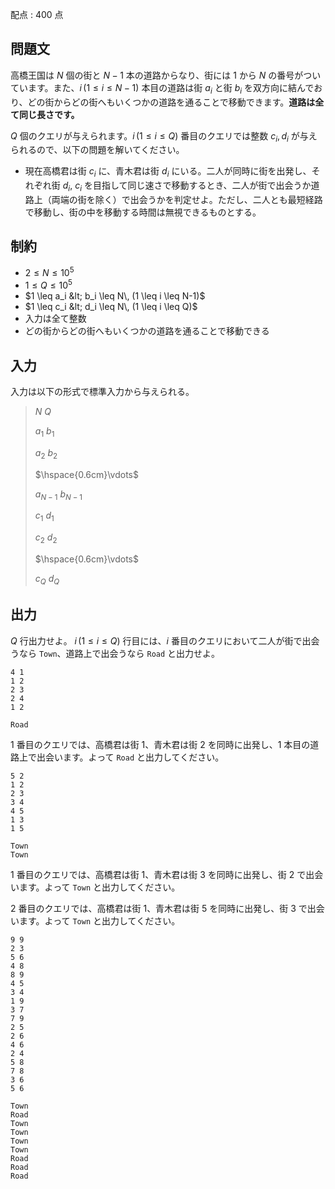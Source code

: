 配点 : $400$ 点

## 問題文

高橋王国は $N$ 個の街と $N-1$ 本の道路からなり、街には $1$ から $N$ の番号がついています。また、$i\, (1 \leq i \leq N-1)$ 本目の道路は街 $a_i$ と街 $b_i$ を双方向に結んでおり、どの街からどの街へもいくつかの道路を通ることで移動できます。**道路は全て同じ長さです。**

$Q$ 個のクエリが与えられます。$i\, (1 \leq i \leq Q)$ 番目のクエリでは整数 $c_i,d_i$ が与えられるので、以下の問題を解いてください。

- 現在高橋君は街 $c_i$ に、青木君は街 $d_i$ にいる。二人が同時に街を出発し、それぞれ街 $d_i$, $c_i$ を目指して同じ速さで移動するとき、二人が街で出会うか道路上（両端の街を除く）で出会うかを判定せよ。ただし、二人とも最短経路で移動し、街の中を移動する時間は無視できるものとする。

## 制約

- $2 \leq N \leq 10^5$
- $1 \leq Q \leq 10^5$
- $1 \leq a_i &lt; b_i \leq N\, (1 \leq i \leq N-1)$
- $1 \leq c_i &lt; d_i \leq N\, (1 \leq i \leq Q)$
- 入力は全て整数
- どの街からどの街へもいくつかの道路を通ることで移動できる

## 入力

入力は以下の形式で標準入力から与えられる。

> $N$ $Q$
> 
> $a_1$ $b_1$
> 
> $a_2$ $b_2$
> 
> $\hspace{0.6cm}\vdots$
> 
> $a_{N-1}$ $b_{N-1}$
> 
> $c_1$ $d_1$
> 
> $c_2$ $d_2$
> 
> $\hspace{0.6cm}\vdots$
> 
> $c_Q$ $d_Q$

## 出力

$Q$ 行出力せよ。
$i\, (1 \leq i \leq Q)$ 行目には、$i$ 番目のクエリにおいて二人が街で出会うなら `Town`、道路上で出会うなら `Road` と出力せよ。

```input1
4 1
1 2
2 3
2 4
1 2
```

```output1
Road
```

$1$ 番目のクエリでは、高橋君は街 $1$、青木君は街 $2$ を同時に出発し、$1$ 本目の道路上で出会います。よって `Road` と出力してください。

```input2
5 2
1 2
2 3
3 4
4 5
1 3
1 5
```

```output2
Town
Town
```

$1$ 番目のクエリでは、高橋君は街 $1$、青木君は街 $3$ を同時に出発し、街 $2$ で出会います。よって `Town` と出力してください。

$2$ 番目のクエリでは、高橋君は街 $1$、青木君は街 $5$ を同時に出発し、街 $3$ で出会います。よって `Town` と出力してください。

```input3
9 9
2 3
5 6
4 8
8 9
4 5
3 4
1 9
3 7
7 9
2 5
2 6
4 6
2 4
5 8
7 8
3 6
5 6
```

```output3
Town
Road
Town
Town
Town
Town
Road
Road
Road
```